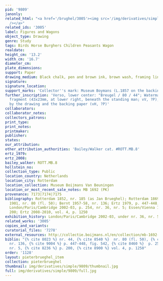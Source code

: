 ```yaml
---
pid: '9809'
janonly: 
related_html: "<a href='/brughel/3005'><img src='/img/derivatives/simple/3005/thumbnail.jpg'
  /></a>"
related_ids: '3005'
label: Figures and Wagons
object_type: Drawing
genre: Study
tags: Birds Horse Burghers Children Peasants Wagon
realdate: 
height_cm: '13.2'
width_cm: '16.7'
diameter_cm: 
plate_dimensions: 
support: Paper
drawing_medium: Black chalk, pen and brown ink, brown wash, framing lines in pencil
signature: 
signature_location: 
support_marks: 'Collector''s mark: Museum Boymans (L.1857 on the backing)'
further_inscription: 'Verso, lower center: "Breugel / 80 / 44"; Watermark: unidentifiable
  fragment (43x23mm, at lower right, beneath the standing man; vV, ?P), the view obscured
  by the drawing and the backing paper (vH, ?P)'
collaborators: 
collaborator_notes: 
collectors_patrons: 
print_type: 
print_notes: 
printmaker: 
publisher: 
states: 
our_attribution: 
other_attribution_authorities: 'Bailey/Walker cat. #ROTT.MB.8'
ertz_1979: 
ertz_2008: 
bailey_walker: ROTT.MB.8
hollstein_no: 
collection_type: Public
location_country: Netherlands
location_city: Rotterdam
location_collection: Museum Boijmans Van Beuningen
location_or_most_recent_sale_notes: MB 1692 (PK)
provenance: 7173|7174|7175
bibliography: Rotterdam 1852, nr. 185 (as Jan Brueghel); Rotterdam 1869, nr. 44; Rotterdam
  1901, nr. 80 (fl. 50); Bernt 1957-58, nr. 136; Ertz 1979, p. 447-448, fig. 542;
  London/Paris/Cambridge 2002-03, p. 254, nr. 36, nr. 5; Essen/Vienna 1997-98, p.
  200; Ertz 2008-2010, vol. 4, p. 1250
exhibition_history: London/Paris/Cambridge 2002-03, under nr. 36, nr. 5
related_works: '3005'
copies_and_variants: 
curatorial_files: '7278'
external_resources: http://collectie.boijmans.nl/en/collection/mb-1692-(pk)
biblio: "{% cite 8023 %} nr. 44, {% cite 8540 %}  nr. 80 (fl. 50), {% cite 8436 %}
  nr. 136, {% cite 9004 %} p. 447-448, fig. 542, {% cite 8460 %}  p. 254, nr. 36,
  nr. 5, {% cite 8236 %} p. 200, {% cite 8900 %} vol. 4, p. 1250"
order: '1128'
layout: pieterbrueghel_item
collection: pieterbrueghel
thumbnail: img/derivatives/simple/9809/thumbnail.jpg
full: img/derivatives/simple/9809/full.jpg
---
```

